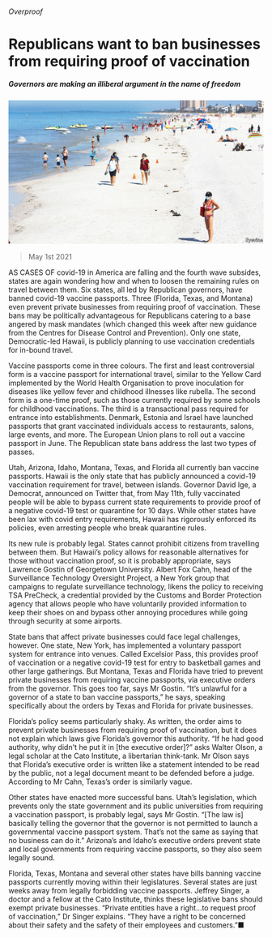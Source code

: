 ###### Overproof

# Republicans want to ban businesses from requiring proof of vaccination 

##### Governors are making an illiberal argument in the name of freedom 

![image](images/20210501_usp002.jpg) 

> May 1st 2021 

AS CASES OF covid-19 in America are falling and the fourth wave subsides, states are again wondering how and when to loosen the remaining rules on travel between them. Six states, all led by Republican governors, have banned covid-19 vaccine passports. Three (Florida, Texas, and Montana) even prevent private businesses from requiring proof of vaccination. These bans may be politically advantageous for Republicans catering to a base angered by mask mandates (which changed this week after new guidance from the Centres for Disease Control and Prevention). Only one state, Democratic-led Hawaii, is publicly planning to use vaccination credentials for in-bound travel.

Vaccine passports come in three colours. The first and least controversial form is a vaccine passport for international travel, similar to the Yellow Card implemented by the World Health Organisation to prove inoculation for diseases like yellow fever and childhood illnesses like rubella. The second form is a one-time proof, such as those currently required by some schools for childhood vaccinations. The third is a transactional pass required for entrance into establishments. Denmark, Estonia and Israel have launched passports that grant vaccinated individuals access to restaurants, salons, large events, and more. The European Union plans to roll out a vaccine passport in June. The Republican state bans address the last two types of passes.


Utah, Arizona, Idaho, Montana, Texas, and Florida all currently ban vaccine passports. Hawaii is the only state that has publicly announced a covid-19 vaccination requirement for travel, between islands. Governor David Ige, a Democrat, announced on Twitter that, from May 11th, fully vaccinated people will be able to bypass current state requirements to provide proof of a negative covid-19 test or quarantine for 10 days. While other states have been lax with covid entry requirements, Hawaii has rigorously enforced its policies, even arresting people who break quarantine rules.

Its new rule is probably legal. States cannot prohibit citizens from travelling between them. But Hawaii’s policy allows for reasonable alternatives for those without vaccination proof, so it is probably appropriate, says Lawrence Gostin of Georgetown University. Albert Fox Cahn, head of the Surveillance Technology Oversight Project, a New York group that campaigns to regulate surveillance technology, likens the policy to receiving TSA PreCheck, a credential provided by the Customs and Border Protection agency that allows people who have voluntarily provided information to keep their shoes on and bypass other annoying procedures while going through security at some airports.

State bans that affect private businesses could face legal challenges, however. One state, New York, has implemented a voluntary passport system for entrance into venues. Called Excelsior Pass, this provides proof of vaccination or a negative covid-19 test for entry to basketball games and other large gatherings. But Montana, Texas and Florida have tried to prevent private businesses from requiring vaccine passports, via executive orders from the governor. This goes too far, says Mr Gostin. “It’s unlawful for a governor of a state to ban vaccine passports,” he says, speaking specifically about the orders by Texas and Florida for private businesses.

Florida’s policy seems particularly shaky. As written, the order aims to prevent private businesses from requiring proof of vaccination, but it does not explain which laws give Florida’s governor this authority. “If he had good authority, why didn't he put it in [the executive order]?” asks Walter Olson, a legal scholar at the Cato Institute, a libertarian think-tank. Mr Olson says that Florida’s executive order is written like a statement intended to be read by the public, not a legal document meant to be defended before a judge. According to Mr Cahn, Texas’s order is similarly vague.

Other states have enacted more successful bans. Utah’s legislation, which prevents only the state government and its public universities from requiring a vaccination passport, is probably legal, says Mr Gostin. “[The law is] basically telling the governor that the governor is not permitted to launch a governmental vaccine passport system. That’s not the same as saying that no business can do it.” Arizona’s and Idaho’s executive orders prevent state and local governments from requiring vaccine passports, so they also seem legally sound.

Florida, Texas, Montana and several other states have bills banning vaccine passports currently moving within their legislatures. Several states are just weeks away from legally forbidding vaccine passports. Jeffrey Singer, a doctor and a fellow at the Cato Institute, thinks these legislative bans should exempt private businesses. “Private entities have a right…to request proof of vaccination,” Dr Singer explains. “They have a right to be concerned about their safety and the safety of their employees and customers.”■

